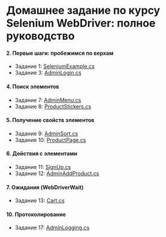 # Домашнее задание по курсу Selenium WebDriver: полное руководство

#### 2. Первые шаги: пробежимся по верхам
- Задание 1: [SeleniumExample.cs](../main/SeleniumHomework/SeleniumHomework/SeleniumExample.cs)
- Задание 3: [AdminLogin.cs](../main/SeleniumHomework/SeleniumHomework/AdminLogin.cs)

#### 4. Поиск элементов
- Задание 7: [AdminMenu.cs](../main/SeleniumHomework/SeleniumHomework/AdminMenu.cs)
- Задание 8: [ProductStickers.cs](../main/SeleniumHomework/SeleniumHomework/ProductStickers.cs)

#### 5. Получение свойств элементов
- Задание 9: [AdminSort.cs](../main/SeleniumHomework/SeleniumHomework/AdminSort.cs)
- Задание 10: [ProductPage.cs](../main/SeleniumHomework/SeleniumHomework/ProductPage.cs)

#### 6. Действия с элементами
- Задание 11: [SignUp.cs](../main/SeleniumHomework/SeleniumHomework/SignUp.cs)
- Задание 12: [AdminAddProduct.cs](../main/SeleniumHomework/SeleniumHomework/AdminAddProduct.cs)

#### 7. Ожидания (WebDriverWait)
- Задание 13: [Cart.cs](../main/SeleniumHomework/SeleniumHomework/Cart.cs)

#### 10. Протоколирование
- Задание 17: [AdminLogging.cs](../main/SeleniumHomework/SeleniumHomework/AdminLogging.cs)
